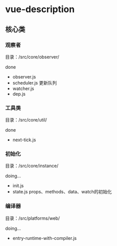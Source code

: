 # vue-description
## 核心类  
### 观察者
目录：/src/core/observer/  

done  
+ observer.js  
+ scheduler.js  更新队列  
+ watcher.js  
+ dep.js  

### 工具类  
目录：/src/core/util/  

done
+ next-tick.js  

### 初始化
目录：/src/core/instance/  

doing...  
+ init.js  
+ state.js  props、methods、data、watch的初始化  

### 编译器
目录：/src/platforms/web/  

doing...  
+ entry-runtime-with-compiler.js  
